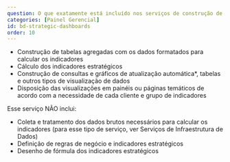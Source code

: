 ```yaml
---
question: O que exatamente está incluído nos serviços de construção de Painéis Estratégicos da Base dos Dados?
categories: [Painel Gerencial]
id: bd-strategic-dashboards
order: 10
---
```


- Construção de tabelas agregadas com os dados formatados para calcular os indicadores
- Cálculo dos indicadores estratégicos
- Construção de consultas e gráficos de atualização automática*, tabelas e outros tipos de visualização de dados
- Disposição das visualizações em painéis ou páginas temáticos de acordo com a necessidade de cada cliente e grupo de indicadores

Esse serviço NÃO inclui:

- Coleta e tratamento dos dados brutos necessários para calcular os indicadores (para esse tipo de serviço, ver Serviços de Infraestrutura de Dados)
- Definição de regras de negócio e indicadores estratégicos
- Desenho de fórmula dos indicadores estratégicos
